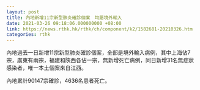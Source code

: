 ```yaml
---
layout: post
title: 內地新增11宗新型肺炎確診個案　均屬境外輸入
date: 2021-03-26 09:18:06.000000000 +08:00
link: https://news.rthk.hk/rthk/ch/component/k2/1582681-20210326.htm
categories: rthk
---
```


內地過去一日新增11宗新型肺炎確診個案，全部是境外輸入病例，其中上海佔7宗，廣東有兩宗，福建和陝西各佔一宗，無新增死亡病例，同日新增31名無症狀感染者，唯一本土個案來自江西。

內地累計90147宗確診，4636名患者死亡。
